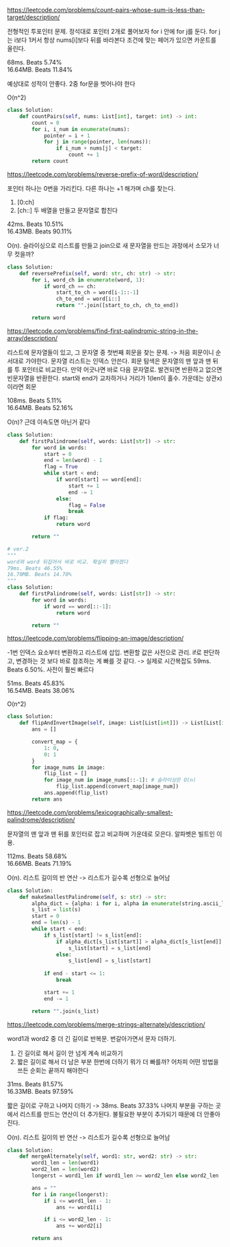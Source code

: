 https://leetcode.com/problems/count-pairs-whose-sum-is-less-than-target/description/

전형적인 투포인터 문제. 정석대로 포인터 2개로 풀어보자
for i 안에 for j를 둔다. for j는 i보다 1커서 항상 nums[i]보다 뒤를 바라본다
조건에 맞는 페어가 있으면 카운트를 올린다.

68ms. Beats 5.74%   
16.64MB. Beats 11.84%

예상대로 성적이 안좋다. 2중 for문을 벗어나야 한다

O(n^2)

```python
class Solution:
    def countPairs(self, nums: List[int], target: int) -> int:
        count = 0
        for i, i_num in enumerate(nums):
            pointer = i + 1
            for j in range(pointer, len(nums)):
                if i_num + nums[j] < target:
                    count += 1
        return count
```

https://leetcode.com/problems/reverse-prefix-of-word/description/

포인터 하나는 0번을 가리킨다. 다른 하나는 +1 해가며 ch를 찾는다.
1. [0:ch]
2. [ch::]
두 배열을 만들고 문자열로 합친다

42ms. Beats 10.51%   
16.43MB. Beats 90.11%

O(n). 슬라이싱으로 리스트를 만들고 join으로 새 문자열을 만드는 과정에서 소모가 너무 컷을까?

```python
class Solution:
    def reversePrefix(self, word: str, ch: str) -> str:
        for i, word_ch in enumerate(word, 1):
            if word_ch == ch:
                start_to_ch = word[i-1::-1]
                ch_to_end = word[i::]
                return "".join([start_to_ch, ch_to_end])

        return word
```


https://leetcode.com/problems/find-first-palindromic-string-in-the-array/description/

리스트에 문자열들이 있고, 그 문자열 중 첫번째 회문을 찾는 문제. -> 처음 회문이니 순서대로 가야한다.
문자열 리스트는 인덱스 안쓴다.
회문 탐색은 문자열의 맨 앞과 맨 뒤를 투 포인터로 비교한다. 만약 어긋나면 바로 다음 문자열로.
발견되면 반환하고 없으면 빈문자열을 반환한다.
start와 end가 교차하거나 거리가 1(len이 홀수. 가운데는 상관x)이라면 회문

108ms. Beats 5.11%   
16.64MB. Beats 52.16%

O(n)? 근데 이속도면 아닌거 같다

```python
class Solution:
    def firstPalindrome(self, words: List[str]) -> str:
        for word in words:
            start = 0
            end = len(word) - 1
            flag = True
            while start < end:
                if word[start] == word[end]:
                    start += 1
                    end -= 1
                else:
                    flag = False
                    break
            if flag:
                return word

        return ""

# ver.2
"""
word와 word 뒤집어서 바로 비교. 확실히 빨라졌다
79ms. Beats 46.55%   
16.70MB. Beats 14.70%
"""
class Solution:
    def firstPalindrome(self, words: List[str]) -> str:
        for word in words:
            if word == word[::-1]:
                return word

        return ""
```

https://leetcode.com/problems/flipping-an-image/description/

-1번 인덱스 요소부터 변환하고 리스트에 삽입. 
변환할 값은 사전으로 관리. if로 판단하고, 변경하는 것 보다 바로 참조하는 게 빠를 것 같다.
-> 실제로 시간복잡도 59ms. Beats 6.50%. 사전이 훨씬 빠르다

51ms. Beats 45.83%   
16.54MB. Beats 38.06%

O(n^2)
```python
class Solution:
    def flipAndInvertImage(self, image: List[List[int]]) -> List[List[int]]:
        ans = []

        convert_map = {
            1: 0,
            0: 1
        }
        for image_nums in image:
            flip_list = []
            for image_num in image_nums[::-1]: # 슬라이싱은 O(n)
                flip_list.append(convert_map[image_num])
            ans.append(flip_list)
        return ans
```

https://leetcode.com/problems/lexicographically-smallest-palindrome/description/

문자열의 맨 앞과 맨 뒤를 포인터로 잡고 비교하며 가운데로 모은다.
알파벳은 빌트인 이용.

112ms. Beats 58.68%   
16.66MB. Beats 71.19%


O(n). 리스트 길이의 반 연산 -> 리스트가 길수록 선형으로 늘어남

```python
class Solution:
    def makeSmallestPalindrome(self, s: str) -> str:
        alpha_dict = {alpha: i for i, alpha in enumerate(string.ascii_lowercase)}
        s_list = list(s)
        start = 0
        end = len(s) - 1   
        while start < end:
            if s_list[start] != s_list[end]:
                if alpha_dict[s_list[start]] > alpha_dict[s_list[end]]:
                    s_list[start] = s_list[end]
                else:
                    s_list[end] = s_list[start]
            
            if end - start <= 1:
                break

            start += 1
            end -= 1

        return "".join(s_list)
```

https://leetcode.com/problems/merge-strings-alternately/description/

word1과 word2 중 더 긴 길이로 반복문.
번갈아가면서 문자 더하기. 

1. 긴 길이로 해서 길이 안 넘게 계속 비교하기
2. 짧은 길이로 해서 더 남은 부분 한번에 더하기
뭐가 더 빠를까? 어차피 어떤 방법을 쓰든 순회는 끝까지 해야한다

31ms. Beats 81.57%   
16.33MB. Beats 97.59%


짧은 길이로 구하고 나머지 더하기 -> 38ms. Beats 37.33%
나머지 부분을 구하는 곳에서 리스트를 만드는 연산이 더 추가된다. 
불필요한 부분이 추가되기 때문에 더 안좋아진다.


O(n). 리스트 길이의 반 연산 -> 리스트가 길수록 선형으로 늘어남

```python
class Solution:
    def mergeAlternately(self, word1: str, word2: str) -> str:
        word1_len = len(word1)
        word2_len = len(word2)
        longerst = word1_len if word1_len >= word2_len else word2_len

        ans = ""
        for i in range(longerst):
            if i <= word1_len - 1:
                ans += word1[i]

            if i <= word2_len - 1:
                ans += word2[i]

        return ans
```
